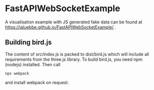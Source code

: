 # FastAPIWebSocketExample

A visualisation example with JS generated fake data can be found at https://jaluebbe.github.io/FastAPIWebSocketExample/ .

## Building bird.js
The content of src/index.js is packed to dist/bird.js which will include all requirements from the three.js library. 
To build bird.js, you need npm (nodejs) installed. Then call
```
npx webpack
```
and install webpack on request.
